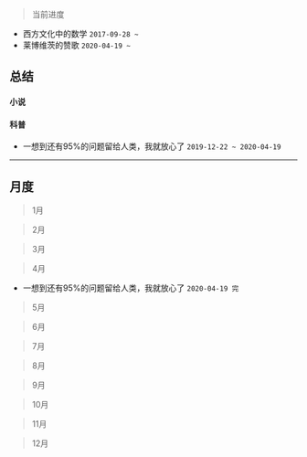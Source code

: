> 当前进度

* 西方文化中的数学 `2017-09-28 ~`
* 莱博维茨的赞歌 `2020-04-19 ~`

## 总结

#### 小说

#### 科普

* 一想到还有95%的问题留给人类，我就放心了 `2019-12-22 ~ 2020-04-19`

--- 

## 月度

> 1月

> 2月

> 3月

> 4月

* 一想到还有95%的问题留给人类，我就放心了 `2020-04-19 完`

> 5月

> 6月

> 7月

> 8月

> 9月

> 10月

> 11月

> 12月
